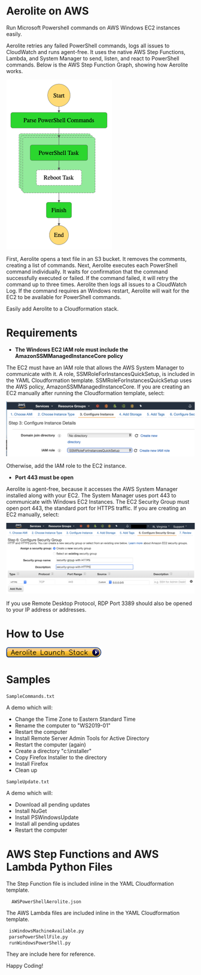 # Aerolite on AWS

Run Microsoft Powershell commands on AWS Windows EC2 instances easily. 

Aerolite retries any failed PowerShell commands, logs all issues to CloudWatch and runs agent-free. It uses the native AWS Step Functions, Lambda, and System Manager to send, listen, and react to PowerShell commands. Below is the AWS Step Function Graph, showing how Aerolite works.


![Aerolite Step Functions Graph](/images/aerolite_graph.png?raw=true)


First, Aerolite opens a text file in an S3 bucket. It removes the comments, creating a list of commands. Next, Aerolite executes each PowerShell command individually. It waits for confirmation that the command successfully executed or failed. If the command failed, it will retry the command up to three times. Aerolite then logs all issues to a CloudWatch Log. If the command requires an Windows restart, Aerolite will wait for the EC2 to be available for PowerShell commands. 

Easily add Aerolite to a Cloudformation stack.

# Requirements

- **The Windows EC2 IAM role must include the AmazonSSMManagedInstanceCore policy**

The EC2 must have an IAM role that allows the AWS System Manager to communicate with it. A role, SSMRoleForInstancesQuickSetup, is included in the YAML Cloudformation template. SSMRoleForInstancesQuickSetup uses the AWS policy, AmazonSSMManagedInstanceCore. If you are creating an EC2 manually after running the Cloudformation template, select: 

![SSMRoleForInstancesQuickSetup](/images/ScreenShot.png?raw=true)

Otherwise, add the IAM role to the EC2 instance.

- **Port 443 must be open**

Aerolite is agent-free, because it accesses the AWS System Manager installed along with your EC2. The System Manager uses port 443 to communicate with Windows EC2 Instances. The EC2 Security Group must open port 443, the standard port for HTTPS traffic. If you are creating an EC2 manually, select:

![Security Group Port 443](/images/SecurityGroupShot.png?raw=true)

If you use Remote Desktop Protocol, RDP Port 3389 should also be opened to your IP address or addresses.

# How to Use

[![Aerolite Launch Stack](/images/Aerolite-Launch-Stack.png?raw=true)](https://console.aws.amazon.com/cloudformation/home?region=us-east-1#/stacks/new?stackName=AeroliteStack&templateURL=https://yappytest1234.s3.amazonaws.com/AWSPowerShellAerolite.yaml)

# Samples

```
SampleCommands.txt
```

A demo which will: 

- Change the Time Zone to Eastern Standard Time
- Rename the computer to "WS2019-01"
- Restart the computer
- Install Remote Server Admin Tools for Active Directory
- Restart the computer (again)
- Create a directory "c:\installer"
- Copy Firefox Installer to the directory
- Install Firefox
- Clean up

```
SampleUpdate.txt
```

A demo which will:

- Download all pending updates
- Install NuGet
- Install PSWindowsUpdate
- Install all pending updates
- Restart the computer

# AWS Step Functions and AWS Lambda Python Files

The Step Function file is included inline in the YAML Cloudformation template.

```
  AWSPowerShellAerolite.json
```

The AWS Lambda files are included inline in the YAML Cloudformation template.

```   
 isWindowsMachineAvailable.py
 parsePowerShellFile.py
 runWindowsPowerShell.py
```
  
They are include here for reference.


Happy Coding!
  
